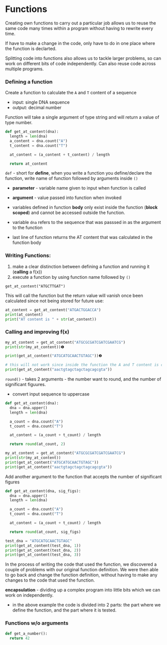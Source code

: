 # Functions

Creating own functions to carry out a particular job allows us to reuse the same code many times within a program without having to rewrite every time.

If have to make a change in the code, only have to do in one place where the function is declarted.

Splitting code into functions also allows us to tackle larger problems, so can work on different bits of code independently. Can also reuse code across multiple programs.

### Defining a function

Create a function to calculate the `A` and `T` content of a sequence

- input: single DNA sequence
- output: decimal number

Function will take a single argument of type string and will return a value of type number.

```python
def get_at_content(dna):
  length = len(dna)
  a_content = dna.count("A")
  t_content = dna.count("T")

  at_content = (a_content + t_content) / length

  return at_content
```

`def` - short for **define**, when you write a function you define/declare the function, write name of function followed by arguments inside `()`

- **parameter** - variable name given to input when function is called
- **argument** - value passed into function when invoked
- variables defined in function **body** only exist inside the function (**block scoped**) and cannot be accessed outside the function.

- variable `dna` refers to the sequence that was passsed in as the argument to the function

- last line of function returns the AT content that was calculated in the function body

### Writing Functions:

1. make a clear distinction between defining a function and running it (**calling** a f(x))
2. execute a function by using function name followed by `()`

`get_at_content("ATGCTTGAT")`

This will call the function but the return value will vanish once been calculated since not being stored for future use:

```python
at_content = get_at_content("ATGACTGGACCA")
print(at_content)
print("AT content is " + str(at_content))
```

### Calling and improving f(x)

```python
my_at_content = get_at_content("ATGCGCGATCGATCGAATCG")
print(str(my_at_content))❶

print(get_at_content("ATGCATGCAACTGTAGC"))❷

# this will not work since inside the function the A and T content is case sensitive - uppercase
print(get_at_content("aactgtagctagctagcagcgta"))
```

`round()` - takes 2 arguments - the number want to round, and the number of significant figuures.

- convert input sequence to uppercase

```python
def get_at_content(dna):
  dna = dna.upper()
  length = len(dna)

  a_count = dna.count("A")
  t_count = dna.count("T")

  at_content = (a_count + t_count) / length

  return round(at_count, 2)

my_at_content = get_at_content("ATGCGCGATCGATCGAATCG")
print(str(my_at_content))
print(get_at_content("ATGCATGCAACTGTAGC"))
print(get_at_content("aactgtagctagctagcagcgta"))
```

Add another argument to the function that accepts the number of significant figures

```python
def get_at_content(dna, sig_figs):
  dna = dna.upper()
  length = len(dna)

  a_count = dna.count("A")
  t_count = dna.count("T")

  at_content = (a_count + t_count) / length

  return round(at_count, sig_figs)

test_dna = "ATGCATGCAACTGTAGC"
print(get_at_content(test_dna, 1))
print(get_at_content(test_dna, 2))
print(get_at_content(test_dna, 3))
```

In the process of writing the code that used the function, we discovered a couple of problems with our original function definition. We were then able to go back and change the function definition, without having to make any changes to the code that used the function.

**encapsulation** - dividing up a complex program into little bits which we can work on independently.

- in the above example the code is divided into 2 parts: the part where we define the function, and the part where it is tested.

### Functions w/o arguments

```python
def get_a_number():
  return 42
```
